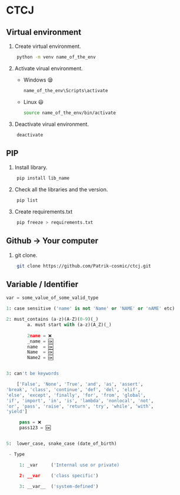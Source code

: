 
# CTCJ 
## Virtual environment

1. Create virtual environment.
``` bash
    python -m venv name_of_the_env
```
        
2. Activate virual environment.

    - Windows 😪
    
        ``` bash
        name_of_the_env\Scripts\activate
        ```
    - Linux 😃
         ``` bash
        source name_of_the_env/bin/activate
        ```
3. Deactivate virual environment.
``` bash
    deactivate
```

## PIP 

1. Install library.
``` bash
    pip install lib_name
```

2. Check all the libraries and the version.
``` bash
    pip list
```

3. Create requirements.txt 
``` bash
    pip freeze > requirements.txt 
```

## Github -> Your computer

1. git clone.
``` bash
    git clone https://github.com/Patrik-cosmic/ctcj.git
```

## Variable / Identifier
``` python
var = some_value_of_some_valid_type

1: case sensitive ('name' is not 'Name' or 'NAME' or 'nAME' etc)

2: must_contains (a-z)(A-Z)(0-9)(_)
        a. must start with (a-z)(A_Z)(_)
        
        2name = ❌
        _name = 🆗
        name  = 🆗
        Name  = 🆗
        Name2 = 🆗


3: can't be keywords 

    ['False', 'None', 'True', 'and', 'as', 'assert', 
'break', 'class', 'continue', 'def', 'del', 'elif', 
'else', 'except', 'finally', 'for', 'from', 'global',
'if', 'import', 'in', 'is', 'lambda', 'nonlocal', 'not',
'or', 'pass', 'raise', 'return', 'try', 'while', 'with', 
'yield']

     pass = ❌ 
     pass123 = 🆗


5:  lower_case, snake_case (date_of_birth)

 - Type 

     1: _var     ('Internal use or private)

     2: __var    ('class specific')

     3: __var__  ('system-defined')

```

